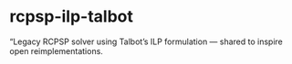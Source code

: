 # rcpsp-ilp-talbot
“Legacy RCPSP solver using Talbot’s ILP formulation — shared to inspire open reimplementations.
